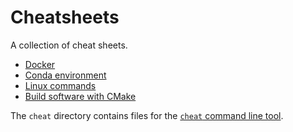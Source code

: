 # Cheatsheets

A collection of cheat sheets.

* [Docker](docker_cheat_sheet.md)
* [Conda environment](creating_environment_descriptions.md)
* [Linux commands](linux_commands.md)
* [Build software with CMake](building_with_cmake.md)


The `cheat` directory contains files for the
[`cheat` command line tool](https://github.com/cheat/cheat).
